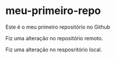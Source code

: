 # meu-primeiro-repo
Este é o meu primeiro repositório no Github

Fiz uma alteração no repositório remoto.

Fiz uma alteração no resposritório local.

